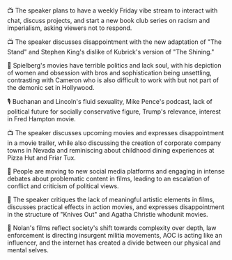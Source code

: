 📺 The speaker plans to have a weekly Friday vibe stream to interact with chat, discuss projects, and start a new book club series on racism and imperialism, asking viewers not to respond.

📺 The speaker discusses disappointment with the new adaptation of "The Stand" and Stephen King's dislike of Kubrick's version of "The Shining."

🎥 Spielberg's movies have terrible politics and lack soul, with his depiction of women and obsession with bros and sophistication being unsettling, contrasting with Cameron who is also difficult to work with but not part of the demonic set in Hollywood.

🎙️ Buchanan and Lincoln's fluid sexuality, Mike Pence's podcast, lack of political future for socially conservative figure, Trump's relevance, interest in Fred Hampton movie.

📺 The speaker discusses upcoming movies and expresses disappointment in a movie trailer, while also discussing the creation of corporate company towns in Nevada and reminiscing about childhood dining experiences at Pizza Hut and Friar Tux.

🎥 People are moving to new social media platforms and engaging in intense debates about problematic content in films, leading to an escalation of conflict and criticism of political views.

🎥 The speaker critiques the lack of meaningful artistic elements in films, discusses practical effects in action movies, and expresses disappointment in the structure of "Knives Out" and Agatha Christie whodunit movies.

🎥 Nolan's films reflect society's shift towards complexity over depth, law enforcement is directing insurgent militia movements, AOC is acting like an influencer, and the internet has created a divide between our physical and mental selves.


